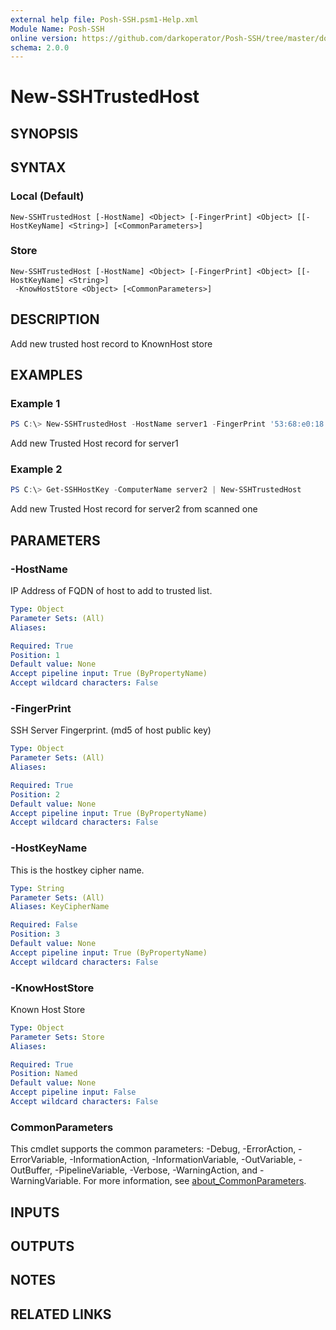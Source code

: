 ```yaml
---
external help file: Posh-SSH.psm1-Help.xml
Module Name: Posh-SSH
online version: https://github.com/darkoperator/Posh-SSH/tree/master/docs
schema: 2.0.0
---
```


# New-SSHTrustedHost

## SYNOPSIS

## SYNTAX

### Local (Default)
```
New-SSHTrustedHost [-HostName] <Object> [-FingerPrint] <Object> [[-HostKeyName] <String>] [<CommonParameters>]
```

### Store
```
New-SSHTrustedHost [-HostName] <Object> [-FingerPrint] <Object> [[-HostKeyName] <String>]
 -KnowHostStore <Object> [<CommonParameters>]
```

## DESCRIPTION
Add new trusted host record to KnownHost store

## EXAMPLES

### Example 1
```powershell
PS C:\> New-SSHTrustedHost -HostName server1 -FingerPrint '53:68:e0:18:b9:13:8a:ea:49:d5:3a:1b:97:45:a5:69' -HostKeyName 'rsa'
```

Add new Trusted Host record for server1

### Example 2
```powershell
PS C:\> Get-SSHHostKey -ComputerName server2 | New-SSHTrustedHost
```

Add new Trusted Host record for server2 from scanned one

## PARAMETERS

### -HostName
IP Address of FQDN of host to add to trusted list.

```yaml
Type: Object
Parameter Sets: (All)
Aliases:

Required: True
Position: 1
Default value: None
Accept pipeline input: True (ByPropertyName)
Accept wildcard characters: False
```

### -FingerPrint
SSH Server Fingerprint.
(md5 of host public key)

```yaml
Type: Object
Parameter Sets: (All)
Aliases:

Required: True
Position: 2
Default value: None
Accept pipeline input: True (ByPropertyName)
Accept wildcard characters: False
```

### -HostKeyName
This is the hostkey cipher name.

```yaml
Type: String
Parameter Sets: (All)
Aliases: KeyCipherName

Required: False
Position: 3
Default value: None
Accept pipeline input: True (ByPropertyName)
Accept wildcard characters: False
```

### -KnowHostStore
Known Host Store

```yaml
Type: Object
Parameter Sets: Store
Aliases:

Required: True
Position: Named
Default value: None
Accept pipeline input: False
Accept wildcard characters: False
```

### CommonParameters
This cmdlet supports the common parameters: -Debug, -ErrorAction, -ErrorVariable, -InformationAction, -InformationVariable, -OutVariable, -OutBuffer, -PipelineVariable, -Verbose, -WarningAction, and -WarningVariable. For more information, see [about_CommonParameters](http://go.microsoft.com/fwlink/?LinkID=113216).

## INPUTS

## OUTPUTS

## NOTES

## RELATED LINKS
